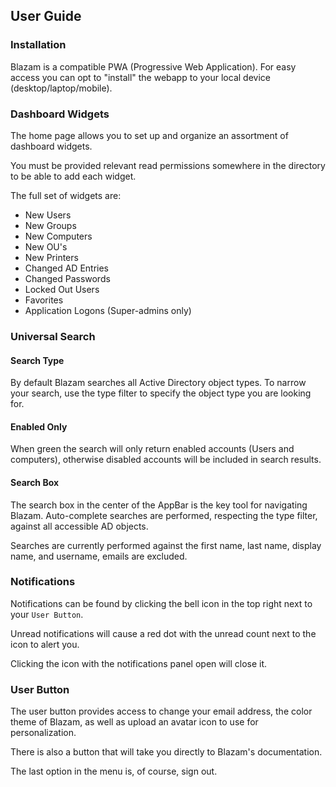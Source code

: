 ## User Guide

### Installation
Blazam is a compatible PWA (Progressive Web Application). For easy access
you can opt to "install" the webapp to your local device (desktop/laptop/mobile).

### Dashboard Widgets
The home page allows you to set up and organize an assortment of dashboard widgets.

You must be provided relevant read permissions somewhere in the directory to be able
to add each widget.


The full set of widgets are:

* New Users
* New Groups
* New Computers
* New OU's
* New Printers
* Changed AD Entries
* Changed Passwords
* Locked Out Users
* Favorites
* Application Logons (Super-admins only)

### Universal Search
#### Search Type
By default Blazam searches all Active Directory object types. To narrow your search, use the type filter
to specify the object type you are looking for.

#### Enabled Only
When green the search will only return enabled accounts (Users and computers), otherwise disabled
accounts will be included in search results.

#### Search Box
The search box in the center of the AppBar is the key tool for navigating Blazam.
Auto-complete searches are performed, respecting the type filter, against all accessible
AD objects. 

Searches are currently performed against the first name, last name, display name, and username, emails are excluded.

### Notifications
Notifications can be found by clicking the bell icon in the top right next to your `User Button`.

Unread notifications will cause a red dot with the unread count next to the icon to alert you.

Clicking the icon with the notifications panel open will close it.

### User Button
The user button provides access to change your email address, the color theme of Blazam, as well as upload an avatar icon to use for personalization.

There is also a button that will take you directly to Blazam's documentation.

The last option in the menu is, of course, sign out.
